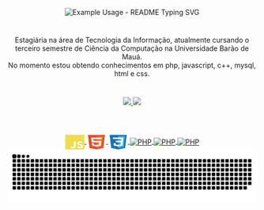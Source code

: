 <p align="center">
  <img src="https://readme-typing-svg.demolab.com/?lines=Olá,+bem-vindo+ao+meu+perfil!;Eu+me+chamo+Maria,;Muito+prazer!&font=Fira%20Code&center=true&width=380&height=50&duration=4000&pause=1000&color=63C5DA" alt="Example Usage - README Typing SVG">
</p>


#

<p align="center">Estagiária na área de Tecnologia da Informação, atualmente cursando o terceiro semestre de Ciência da Computação na Universidade Barão de Mauá.<br> No momento estou obtendo conhecimentos em php, javascript, c++, mysql, html e css.</p>


#


<div align="center">
  <a href="https://github.com/maria-martins004">
  <img height="180em" src="https://github-readme-stats.vercel.app/api?username=maria-martins004&show_icons=true&theme=prussian&include_all_commits-true&count_private=true"/>
  <img height="180em" src="https://github-readme-stats.vercel.app/api/top-langs/?username=maria-martins004&layout=compact&langs_count=16&theme=prussian"/> 
</div>

    
#


<div align="center"style="display: inline_block"><br>
  <img align="center" alt="Js" height="30" width="40" src="https://raw.githubusercontent.com/devicons/devicon/master/icons/javascript/javascript-plain.svg">
  <img align="center" alt="HTML" height="30" width="40" src="https://raw.githubusercontent.com/devicons/devicon/master/icons/html5/html5-original.svg">
  <img align="center" alt="CSS" height="30" width="40" src="https://raw.githubusercontent.com/devicons/devicon/master/icons/css3/css3-original.svg">
  <img align="center" alt="PHP" height="30" width="40" src="https://www.php.net/images/logos/new-php-logo.svg">
  <img align="center" alt="PHP" height="30" width="40" src="https://cdn.jsdelivr.net/gh/devicons/devicon/icons/c/c-original.svg"/>
  <img align="center" alt="PHP" height="30" width="40" src="https://cdn.jsdelivr.net/gh/devicons/devicon/icons/mysql/mysql-original.svg"/>
</div>


<!-- # -->


<!--   <img align="center" alt="Laravel" height="30" width="40" src="https://cdn.worldvectorlogo.com/logos/laravel-2.svg"> -->
<!--   <img align="center" alt="Csharp" height="30" width="40" src="https://raw.githubusercontent.com/devicons/devicon/master/icons/csharp/csharp-original.svg"> -->
<!-- height="25" alt="c logo"   -->
<!--  height="25" alt="mysql logo -->
<!--   <img width="8" /> -->
<picture align="center">
  <source media="(prefers-color-scheme: dark)" srcset="https://raw.githubusercontent.com/maria-martins004/maria-martins004/output/github-contribution-grid-snake-dark.svg">
  <source media="(prefers-color-scheme: dark)" srcset="https://raw.githubusercontent.com/maria-martins004/maria-martins004/output/github-contribution-grid-snake-dark.svg">
  <img align="center" alt="github contribution grid snake animation" src="https://raw.githubusercontent.com/maria-martins004/maria-martins004/output/github-contribution-grid-snake.svg">
</picture> 
